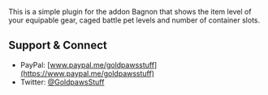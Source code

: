 This is a simple plugin for the addon Bagnon that shows the item level of your equipable gear, caged battle pet levels and number of container slots. 

## **Support & Connect**
* PayPal: [www.paypal.me/goldpawsstuff](https://www.paypal.me/goldpawsstuff)  
* Twitter: [@GoldpawsStuff](https://twitter.com/goldpawsstuff)  
